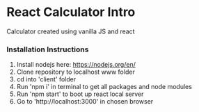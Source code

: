 # React Calculator Intro
Calculator created using vanilla JS and react

### Installation Instructions
1.  Install nodejs here: https://nodejs.org/en/ 
2.  Clone repository to localhost www folder
3.  cd into 'client' folder
4.  Run 'npm i' in terminal to get all packages and node modules
5.  Run 'npm start' to boot up react local server
6.  Go to 'http://localhost:3000' in chosen browser

